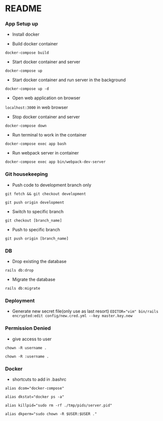 # README


### App Setup up

* Install docker

* Build docker container

`docker-compose build`

* Start docker container and server

`docker-compose up`

* Start docker container and run server in the background

`docker-compose up -d`

* Open web application on browser

`localhost:3000` in web browser

* Stop docker container and server

`docker-compose down`

* Run terminal to work in the container

`docker-compose exec app bash`

* Run webpack server in container

`docker-compose exec app bin/webpack-dev-server`



### Git housekeeping

* Push code to development branch only

`git fetch && git checkout development`

`git push origin development`

* Switch to specific branch

`git checkout [branch_name]`

* Push to specific branch 

`git push origin [branch_name]`


### DB
* Drop existing the database

`rails db:drop`

* Migrate the database

`rails db:migrate`


### Deployment
* Generate new secret file(only use as last resort)
`EDITOR="vim" bin/rails encrypted:edit config/new.cred.yml --key master.key.new`

### Permission Denied
* give access to user

`chown -R username .`

`chown -R :username .`

### Docker ###
* shortcuts to add in .bashrc 

`alias dcom="docker-compose"`

`alias dkstat="docker ps -a"`

`alias killpid="sudo rm -rf ./tmp/pids/server.pid"`

`alias dkperm="sudo chown -R $USER:$USER ."`
            
